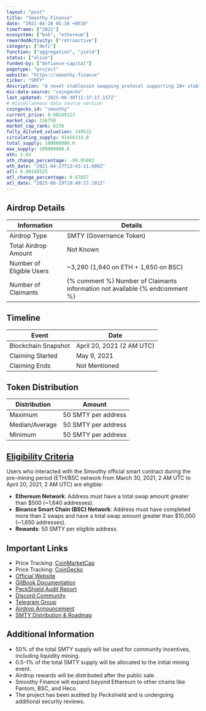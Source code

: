 ```yaml
---
layout: "post"
title: "Smoothy Finance"
date: "2021-04-28 05:10 +0530"
timeframe: ["2021"]
ecosystem: ["bnb", "ethereum"]
rewardedActivity: ["retroactive"]
category: ["defi"]
function: ["aggregation", "yield"]
status: ["alive"]
funded-by: ["defiance-capital"]
pagetype: "project"
website: "https://smoothy.finance"
ticker: "SMTY"
description: "A novel stablecoin swapping protocol supporting 20+ stablecoins in a single pool with low-cost, low-slippage swapping, and high liquidity provider (LP) rewards."
mis-data-source: "coingecko"
last_updated: "2025-06-30T12:37:17.157Z"
# miscellaneous data source section
coingecko_id: "smoothy"
current_price: 0.00149323
market_cap: 136750
market_cap_rank: 6236
fully_diluted_valuation: 149522
circulating_supply: 91458333.0
total_supply: 100000000.0
max_supply: 100000000.0
ath: 3.63
ath_change_percentage: -99.95882
ath_date: "2021-04-27T13:43:11.600Z"
atl: 0.00148515
atl_change_percentage: 0.67857
atl_date: "2025-06-29T19:40:17.191Z"
---
```


## Airdrop Details

| Information              | Details                                                                      |
| ------------------------ | ---------------------------------------------------------------------------- |
| Airdrop Type             | SMTY (Governance Token)                                                      |
| Total Airdrop Amount     | Not Known                                                                    |
| Number of Eligible Users | ~3,290 (1,640 on ETH + 1,650 on BSC)                                         |
| Number of Claimants      | {% comment %} Number of Claimants information not available {% endcomment %} |

## Timeline

| Event               | Date                      |
| ------------------- | ------------------------- |
| Blockchain Snapshot | April 20, 2021 (2 AM UTC) |
| Claiming Started    | May 9, 2021               |
| Claiming Ends       | Not Mentioned             |

## Token Distribution

| Distribution   | Amount              |
| -------------- | ------------------- |
| Maximum        | 50 SMTY per address |
| Median/Average | 50 SMTY per address |
| Minimum        | 50 SMTY per address |

## [Eligibility Criteria](https://smoothy-finance.medium.com/announcement-on-smty-distribution-timeline-initial-mining-rewards-and-roadmap-2550a37bbb67)

Users who interacted with the Smoothy official smart contract during the pre-mining period (ETH/BSC network from March 30, 2021, 2 AM UTC to April 20, 2021, 2 AM UTC) are eligible:

- **Ethereum Network**: Address must have a total swap amount greater than $500 (~1,640 addresses).
- **Binance Smart Chain (BSC) Network**: Address must have completed more than 2 swaps and have a total swap amount greater than $10,000 (~1,650 addresses).
- **Rewards**: 50 SMTY per eligible address.

## Important Links
- Price Tracking: [CoinMarketCap](https://coinmarketcap.com/currencies/smoothy/)
- Price Tracking: [CoinGecko](https://www.coingecko.com/en/coins/smoothy)
- [Official Website](https://smoothy.finance)
- [GitBook Documentation](https://docs.smoothy.finance/)
- [PeckShield Audit Report](https://smoothy.finance/PeckShield-Audit-SmoothyV1-v1.0rc.pdf)
- [Discord Community](https://discord.gg/8zFZXtx)
- [Telegram Group](https://t.me/Smoothy_finance)
- [Airdrop Announcement](https://smoothy-finance.medium.com/smoothy-v2-is-coming-initial-mining-and-airdrop-about-to-start-e1ac17015566)
- [SMTY Distribution & Roadmap](https://smoothy-finance.medium.com/announcement-on-smty-distribution-timeline-initial-mining-rewards-and-roadmap-2550a37bbb67)

## Additional Information

- 50% of the total SMTY supply will be used for community incentives, including liquidity mining.
- 0.5–1% of the total SMTY supply will be allocated to the initial mining event.
- Airdrop rewards will be distributed after the public sale.
- Smoothy Finance will expand beyond Ethereum to other chains like Fantom, BSC, and Heco.
- The project has been audited by Peckshield and is undergoing additional security reviews.